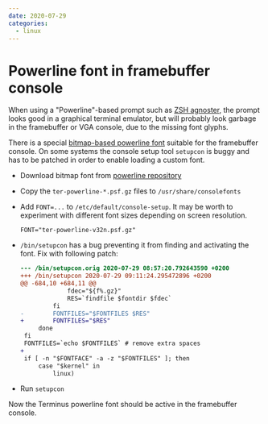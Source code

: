```yaml
---
date: 2020-07-29
categories:
  - linux
---
```


# Powerline font in framebuffer console

When using a "Powerline"-based prompt such as [ZSH agnoster](https://github.com/agnoster/agnoster-zsh-theme),
the prompt looks good in a graphical terminal emulator, but will probably look garbage in the framebuffer or VGA console, due to the missing font glyphs.

There is a special [bitmap-based powerline font](https://github.com/powerline/fonts/tree/master/Terminus/PSF) suitable for the framebuffer console. On some systems the console setup tool `setupcon` is buggy and has to be patched in order to enable loading a custom font.

* Download bitmap font from [powerline repository](https://github.com/powerline/fonts/tree/master/Terminus/PSF)

* Copy the `ter-powerline-*.psf.gz` files to `/usr/share/consolefonts`

* Add `FONT=...` to `/etc/default/console-setup`. It may be worth to experiment with different font sizes depending on screen resolution.
  ```
  FONT="ter-powerline-v32n.psf.gz"
  ```

* `/bin/setupcon` has a bug preventing it from finding and activating the font.
  Fix with following patch:

    ```diff
    --- /bin/setupcon.orig 2020-07-29 08:57:20.792643590 +0200
    +++ /bin/setupcon 2020-07-29 09:11:24.295472896 +0200
    @@ -684,10 +684,11 @@
                 fdec="${f%.gz}"
                 RES=`findfile $fontdir $fdec`
             fi
    -        FONTFILES="$FONTFILES $RES"
    +        FONTFILES="$RES"
         done
     fi
     FONTFILES=`echo $FONTFILES` # remove extra spaces
    +
     if [ -n "$FONTFACE" -a -z "$FONTFILES" ]; then
         case "$kernel" in
             linux)
    ```

* Run `setupcon`

Now the Terminus powerline font should be active in the framebuffer console.

